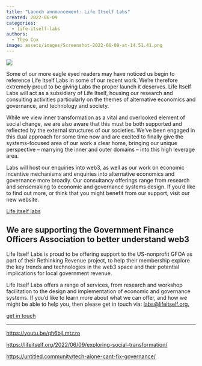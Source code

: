 ```yaml
---
title: "Launch announcement: Life Itself Labs"
created: 2022-06-09
categories: 
  - life-itself-labs
authors: 
  - Theo Cox
image: assets/images/Screenshot-2022-06-09-at-14.51.41.png
---
```


![](assets/images/Screenshot-2022-06-09-at-14.51.41-1024x531.png)

Some of our more eagle eyed readers may have noticed us begin to reference Life Itself Labs in some of our recent work. We’re therefore extremely proud to be giving Labs the proper launch it deserves. Life Itself Labs will act as a subsidiary of Life Itself, housing our research and consulting activities particularly on the themes of alternative economics and governance, and technology and society. 

While we view inner transformation as a vital and overlooked element of social change, we are also aware that this must be both supported and reflected by the external structures of our societies. We’ve been engaged in this dual approach for some time now and are excited to finally give the systems-focused area of our work a clear home, bringing our unique perspective – marrying the inner and outer domains – into this high leverage area. 

Labs will host our enquiries into web3, as well as our work on economic incentive mechanisms and enquiries into alternative economics and governance more broadly. Our consultancy offerings range from research and sensemaking to economic and governance systems design. If you’d like to find out more, or think that you might benefit from our support, visit our new website.

[Life itself labs](https://labs.lifeitself.org/)

## We are supporting the Government Finance Officers Association to better understand web3

Life Itself Labs is proud to be offering support to the US-nonprofit GFOA as part of their Rethinking Revenue project, to help their membership explore the key trends and technologies in the web3 space and their potential implications for local government revenue.

Life Itself Labs offers a range of services, from research and workshop facilitation to the design and implementation of economic and governance systems. If you’d like to learn more about what we can offer, and how we might be able to help you, then please get in touch via: [labs@lifeitself.org.](https://lifeitself.org12.list-manage.com/track/click?u=f3b6955276a868159874a4e9a&id=2dfd6dfcb9&e=4e615aecfb)

[get in touch](https://labs.lifeitself.org/contact)

* * *

https://youtu.be/qh6bjLmtzzo

https://lifeitself.org/2022/06/09/exploring-social-transformation/

https://untitled.community/tech-alone-cant-fix-governance/

